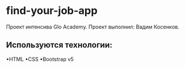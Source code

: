 # find-your-job-app
Проект интенсива Glo Academy.
Проект выполнил: Вадим Косенков.

## Используются технологии:
•HTML
•CSS
•Bootstrap v5

